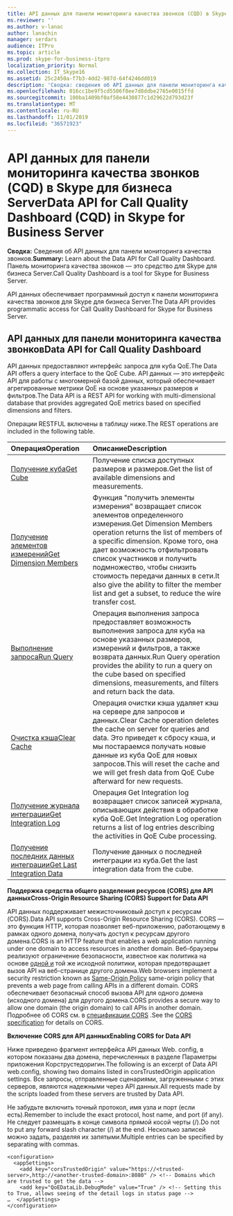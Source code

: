 ```yaml
---
title: API данных для панели мониторинга качества звонков (CQD) в Skype для бизнеса Server
ms.reviewer: ''
ms.author: v-lanac
author: lanachin
manager: serdars
audience: ITPro
ms.topic: article
ms.prod: skype-for-business-itpro
localization_priority: Normal
ms.collection: IT_Skype16
ms.assetid: 25c2450a-f7b3-4dd2-987d-64f4246dd019
description: 'Сводка: сведения об API данных для панели мониторинга качества звонков. Панель мониторинга качества звонков — это средство для Skype для бизнеса Server.'
ms.openlocfilehash: 016cc1be9f5cd5506f8ee7d8ddbe2765e0015ffd
ms.sourcegitcommit: 100ba1409bf0af58e4430877c1d29622d793d23f
ms.translationtype: MT
ms.contentlocale: ru-RU
ms.lasthandoff: 11/01/2019
ms.locfileid: "36571923"
---
```

# <a name="data-api-for-call-quality-dashboard-cqd-in-skype-for-business-server"></a><span data-ttu-id="a5c31-104">API данных для панели мониторинга качества звонков (CQD) в Skype для бизнеса Server</span><span class="sxs-lookup"><span data-stu-id="a5c31-104">Data API for Call Quality Dashboard (CQD) in Skype for Business Server</span></span>
 
<span data-ttu-id="a5c31-105">**Сводка:** Сведения об API данных для панели мониторинга качества звонков.</span><span class="sxs-lookup"><span data-stu-id="a5c31-105">**Summary:** Learn about the Data API for Call Quality Dashboard.</span></span> <span data-ttu-id="a5c31-106">Панель мониторинга качества звонков — это средство для Skype для бизнеса Server.</span><span class="sxs-lookup"><span data-stu-id="a5c31-106">Call Quality Dashboard is a tool for Skype for Business Server.</span></span>
  
<span data-ttu-id="a5c31-107">API данных обеспечивает программный доступ к панели мониторинга качества звонков для Skype для бизнеса Server.</span><span class="sxs-lookup"><span data-stu-id="a5c31-107">The Data API provides programmatic access for Call Quality Dashboard for Skype for Business Server.</span></span>
  
## <a name="data-api-for-call-quality-dashboard"></a><span data-ttu-id="a5c31-108">API данных для панели мониторинга качества звонков</span><span class="sxs-lookup"><span data-stu-id="a5c31-108">Data API for Call Quality Dashboard</span></span>

<span data-ttu-id="a5c31-109">API данных предоставляют интерфейс запроса для куба QoE.</span><span class="sxs-lookup"><span data-stu-id="a5c31-109">The Data API offers a query interface to the QoE Cube.</span></span> <span data-ttu-id="a5c31-110">API данных — это интерфейс API для работы с многомерной базой данных, который обеспечивает агрегированные метрики QoE на основе указанных размеров и фильтров.</span><span class="sxs-lookup"><span data-stu-id="a5c31-110">The Data API is a REST API for working with multi-dimensional database that provides aggregated QoE metrics based on specified dimensions and filters.</span></span>
  
<span data-ttu-id="a5c31-111">Операции RESTFUL включены в таблицу ниже.</span><span class="sxs-lookup"><span data-stu-id="a5c31-111">The REST operations are included in the following table.</span></span>
  

|<span data-ttu-id="a5c31-112">**Операция**</span><span class="sxs-lookup"><span data-stu-id="a5c31-112">**Operation**</span></span>|<span data-ttu-id="a5c31-113">**Описание**</span><span class="sxs-lookup"><span data-stu-id="a5c31-113">**Description**</span></span>|
|:-----|:-----|
|[<span data-ttu-id="a5c31-114">Получение куба</span><span class="sxs-lookup"><span data-stu-id="a5c31-114">Get Cube</span></span>](get-cube.md) <br/> |<span data-ttu-id="a5c31-115">Получение списка доступных размеров и размеров.</span><span class="sxs-lookup"><span data-stu-id="a5c31-115">Get the list of available dimensions and measurements.</span></span>  <br/> |
|[<span data-ttu-id="a5c31-116">Получение элементов измерений</span><span class="sxs-lookup"><span data-stu-id="a5c31-116">Get Dimension Members</span></span>](get-dimension-members.md) <br/> |<span data-ttu-id="a5c31-117">Функция "получить элементы измерения" возвращает список элементов определенного измерения.</span><span class="sxs-lookup"><span data-stu-id="a5c31-117">Get Dimension Members operation returns the list of members of a specific dimension.</span></span> <span data-ttu-id="a5c31-118">Кроме того, она дает возможность отфильтровать список участников и получить подмножество, чтобы снизить стоимость передачи данных в сети.</span><span class="sxs-lookup"><span data-stu-id="a5c31-118">It also give the ability to filter the member list and get a subset, to reduce the wire transfer cost.</span></span>  <br/> |
|[<span data-ttu-id="a5c31-119">Выполнение запроса</span><span class="sxs-lookup"><span data-stu-id="a5c31-119">Run Query</span></span>](run-query.md) <br/> |<span data-ttu-id="a5c31-120">Операция выполнения запроса предоставляет возможность выполнения запроса для куба на основе указанных размеров, измерений и фильтров, а также возврата данных.</span><span class="sxs-lookup"><span data-stu-id="a5c31-120">Run Query operation provides the ability to run a query on the cube based on specified dimensions, measurements, and filters and return back the data.</span></span>  <br/> |
|[<span data-ttu-id="a5c31-121">Очистка кэша</span><span class="sxs-lookup"><span data-stu-id="a5c31-121">Clear Cache</span></span>](clear-cache.md) <br/> |<span data-ttu-id="a5c31-122">Операция очистки кэша удаляет кэш на сервере для запросов и данных.</span><span class="sxs-lookup"><span data-stu-id="a5c31-122">Clear Cache operation deletes the cache on server for queries and data.</span></span> <span data-ttu-id="a5c31-123">Это приведет к сбросу кэша, и мы постараемся получать новые данные из куба QoE для новых запросов.</span><span class="sxs-lookup"><span data-stu-id="a5c31-123">This will reset the cache and we will get fresh data from QoE Cube afterward for new requests.</span></span>  <br/> |
|[<span data-ttu-id="a5c31-124">Получение журнала интеграции</span><span class="sxs-lookup"><span data-stu-id="a5c31-124">Get Integration Log</span></span>](get-integration-log.md) <br/> |<span data-ttu-id="a5c31-125">Операция Get Integration log возвращает список записей журнала, описывающих действия в обработке куба QoE.</span><span class="sxs-lookup"><span data-stu-id="a5c31-125">Get Integration Log operation returns a list of log entries describing the activities in QoE Cube processing.</span></span>  <br/> |
|[<span data-ttu-id="a5c31-126">Получение последних данных интеграции</span><span class="sxs-lookup"><span data-stu-id="a5c31-126">Get Last Integration Data</span></span>](get-last-integration-data.md) <br/> |<span data-ttu-id="a5c31-127">Получение данных о последней интеграции из куба.</span><span class="sxs-lookup"><span data-stu-id="a5c31-127">Get the last integration data from the cube.</span></span>  <br/> |
   
 <span data-ttu-id="a5c31-128">**Поддержка средства общего разделения ресурсов (CORS) для API данных**</span><span class="sxs-lookup"><span data-stu-id="a5c31-128">**Cross-Origin Resource Sharing (CORS) Support for Data API**</span></span>
  
<span data-ttu-id="a5c31-129">API данных поддерживает межисточниковый доступ к ресурсам (CORS).</span><span class="sxs-lookup"><span data-stu-id="a5c31-129">Data API supports Cross-Origin Resource Sharing (CORS).</span></span> <span data-ttu-id="a5c31-130">CORS — это функция HTTP, которая позволяет веб-приложению, работающему в рамках одного домена, получать доступ к ресурсам другого домена.</span><span class="sxs-lookup"><span data-stu-id="a5c31-130">CORS is an HTTP feature that enables a web application running under one domain to access resources in another domain.</span></span> <span data-ttu-id="a5c31-131">Веб-браузеры реализуют ограничение безопасности, известное как политика на основе [одной и](https://www.w3.org/Security/wiki/Same_Origin_Policy) той же исходной политики, которая предотвращает вызов API на веб-странице другого домена.</span><span class="sxs-lookup"><span data-stu-id="a5c31-131">Web browsers implement a security restriction known as [Same-Origin Policy](https://www.w3.org/Security/wiki/Same_Origin_Policy) same-origin policy that prevents a web page from calling APIs in a different domain.</span></span> <span data-ttu-id="a5c31-132">CORS обеспечивает безопасный способ вызова API для одного домена (исходного домена) для другого домена.</span><span class="sxs-lookup"><span data-stu-id="a5c31-132">CORS provides a secure way to allow one domain (the origin domain) to call APIs in another domain.</span></span> <span data-ttu-id="a5c31-133">Подробнее об CORS см. в [спецификации CORS](https://www.w3.org/TR/cors/) .</span><span class="sxs-lookup"><span data-stu-id="a5c31-133">See the [CORS specification](https://www.w3.org/TR/cors/) for details on CORS.</span></span>
  
 <span data-ttu-id="a5c31-134">**Включение CORS для API данных**</span><span class="sxs-lookup"><span data-stu-id="a5c31-134">**Enabling CORS for Data API**</span></span>
  
 <span data-ttu-id="a5c31-135">Ниже приведено фрагмент интерфейса API данных Web. config, в котором показаны два домена, перечисленных в разделе Параметры приложения Корструстедоригин.</span><span class="sxs-lookup"><span data-stu-id="a5c31-135">The following is an excerpt of Data API web.config, showing two domains listed in corsTrustedOrigin application settings.</span></span> <span data-ttu-id="a5c31-136">Все запросы, отправленные сценариями, загруженными с этих серверов, являются надежными через API данных.</span><span class="sxs-lookup"><span data-stu-id="a5c31-136">All requests made by the scripts loaded from these servers are trusted by Data API.</span></span>
  
<span data-ttu-id="a5c31-137">Не забудьте включить точный протокол, имя узла и порт (если есть).</span><span class="sxs-lookup"><span data-stu-id="a5c31-137">Remember to include the exact protocol, host name, and port (if any).</span></span> <span data-ttu-id="a5c31-138">Не следует размещать в конце символа прямой косой черты (/).</span><span class="sxs-lookup"><span data-stu-id="a5c31-138">Do not to put any forward slash character (/) at the end.</span></span> <span data-ttu-id="a5c31-139">Несколько записей можно задать, разделяя их запятыми.</span><span class="sxs-lookup"><span data-stu-id="a5c31-139">Multiple entries can be specified by separating with commas.</span></span>
  
```
<configuration>
  <appSettings>
    <add key="corsTrustedOrigin" value="https://<trusted-server>,http://<another-trusted-domain>:8080" /> <!-- Domains which are trusted to get the data -->
    <add key="QoEDataLib.DebugMode" value="True" /> <!-- Setting this to True, allows seeing of the detail logs in status page -->
…  </appSettings>
</configuration>
```


